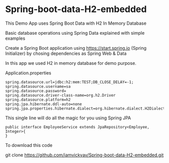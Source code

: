 # Spring-boot-data-H2-embedded

This Demo App uses Spring Boot Data with H2 In Memory Database

Basic database operations using Spring Data explained with simple examples

Create a Spring Boot application using https://start.spring.io (Spring Initializer) by chosing dependencies as Spring Web & Data

In this app we used H2 in memory database for demo purpose. 

Application.properties

```
spring.datasource.url=jdbc:h2:mem:TEST;DB_CLOSE_DELAY=-1;
spring.datasource.username=sa
spring.datasource.password=
spring.datasource.driver-class-name=org.h2.Driver
spring.datasource.platform=h2
spring.jpa.hibernate.ddl-auto=none
spring.jpa.properties.hibernate.dialect=org.hibernate.dialect.H2Dialect
```

This single line will do all the magic for you using Spring JPA

```
public interface EmployeeService extends JpaRepository<Employee, Integer>{
}
```

To download this code

git clone https://github.com/iamvickyav/Spring-boot-data-H2-embedded.git
